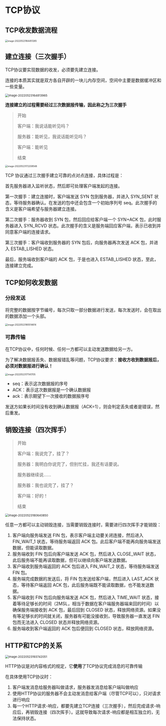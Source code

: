 # TCP协议

## TCP收发数据流程

<img src="https://penguinbucket.obs.cn-southwest-2.myhuaweicloud.com/img/image-20220523164451265.png" alt="image-20220523164451265" style="zoom: 50%;" />

## 建立连接（三次握手）

TCP协议要实现数据的收发，必须要先建立连接。

连接的本质其实就是双方各自开辟的一块儿内存空间，空间中主要是数据缓冲区和一些变量。

<img src="https://penguinbucket.obs.cn-southwest-2.myhuaweicloud.com/img/image-20220523164813965.png" alt="image-20220523164813965" style="zoom: 67%;" />

**连接建立的过程需要经过三次数据报传输，因此称之为三次握手**

> 开始
>
> 客户端：我说话能听见吗？
>
> 服务器：能听见，我说话能听见吗？
>
> 客户端：能听见
>
> 结束

<img src="https://penguinbucket.obs.cn-southwest-2.myhuaweicloud.com/img/image-20220523172208548.png" alt="image-20220523172208548" style="zoom:50%;" />

TCP 协议通过三次握手建立可靠的点对点连接，具体过程是：

首先服务器进入监听状态，然后即可处理客户端发起的连接。

第一次握手：建立连接时，客户端发送 SYN 包到服务器，并进入 SYN_SENT 状态，等待服务器确认。在发送的包中还会包含一个初始序列号 seq。此次握手的含义是客户端希望与服务器建立连接。

第二次握手：服务器收到 SYN 包，然后回应给客户端一个 SYN+ACK 包，此时服务器进入 SYN_RCVD 状态。此次握手的含义是服务端回应客户端，表示已收到并同意客户端的连接请求。

第三次握手：客户端收到服务器的 SYN 包后，向服务器再次发送 ACK 包，并进入 ESTAB_LISHED 状态。

最后，服务端收到客户端的 ACK 包，于是也进入 ESTAB_LISHED 状态，至此，连接建立完成。

## TCP如何收发数据

### 分段发送

将完整的数据按字节编号，每次只取一部分数据进行发送，每次发送时，会在取出的数据添加一个头部。

<img src="https://penguinbucket.obs.cn-southwest-2.myhuaweicloud.com/img/image-20220523165514614.png" alt="image-20220523165514614" style="zoom: 50%;" />

### 可靠传输

在TCP协议中，任何时候、任何一方都可以主动发送数据给另一方。

为了解决数据报丢失、数据报错乱等问题，TCP协议要求：**接收方收到数据报后，必须对数据报进行确认！**

<img src="https://penguinbucket.obs.cn-southwest-2.myhuaweicloud.com/img/image-20220523171141705.png" alt="image-20220523171141705" style="zoom: 50%;" />

- seq：表示这次数据报的序号
- ACK：表示这次数据报是一个确认数据报
- ack：表示期望下一次接收的数据报序号

发送方如果长时间没有收到确认数据报（ACK=1），则会判定丢失或者是错误，然后重发。

## 销毁连接（四次挥手）

> 开始
>
> 客户端：我说完了，挂了？
>
> 服务器：我明白你说完了，但别忙挂，我还有话要说。
>
> 服务器继续说......
>
> 服务器：我也说完了，挂了？
>
> 客户端：好的！
>
> 结束

<img src="https://penguinbucket.obs.cn-southwest-2.myhuaweicloud.com/img/image-20220523180640850.png" alt="image-20220523180640850" style="zoom: 67%;" />



任意一方都可以主动销毁连接，当需要销毁连接时，需要进行四次挥手才能销毁：

1. 客户端向服务端发送 FIN 包，表示客户端主动要关闭连接，然后进入 FIN_WAIT_1 状态，等待服务端返回 ACK 包。此后客户端不能再向服务端发送数据，但能读取数据。
2. 服务端收到 FIN 包后向客户端发送 ACK 包，然后进入 CLOSE_WAIT 状态，此后服务端不能再读取数据，但可以继续向客户端发送数据。
3. 客户端收到服务端返回的 ACK 包后进入 FIN_WAIT_2 状态，等待服务端发送 FIN 包。
4. 服务端完成数据的发送后，将 FIN 包发送给客户端，然后进入 LAST_ACK 状态，等待客户端返回 ACK 包，此后服务端既不能读取数据，也不能发送数据。
5. 客户端收到 FIN 包后向服务端发送 ACK 包，然后进入 TIME_WAIT 状态，接着等待足够长的时间（2MSL，相当于数据在客户端服务器端来回的时间）以确保服务端接收到 ACK 包，最后回到 CLOSED 状态，释放网络资源。如果没有等足够长的时间就关闭，服务器有可能没接收到，导致服务器一直发送 FIN 包而无法进入 CLOSED 状态并释放网络资源。
6. 服务端收到客户端返回的 ACK 包后便回到 CLOSED 状态，释放网络资源。

## HTTP和TCP的关系

<img src="https://penguinbucket.obs.cn-southwest-2.myhuaweicloud.com/img/image-20220523193742051.png" alt="image-20220523193742051" style="zoom:67%;" />

HTTP协议是对内容格式的规定，它**使用**了TCP协议完成消息的可靠传输

在具体使用TCP协议时：

1. 客户端发消息给服务器叫做请求，服务器发消息给客户端叫做响应
2. 使用HTTP协议的服务器不会主动发消息给客户端（尽管TCP可以），只对请求进行响应
3. 每一个HTTP请求-响应，都要先建立TCP连接（三次握手），然后完成请求-响应后，再销毁连接（四次挥手）。这就导致每次请求-响应都是相互独立的，无法保持状态。

